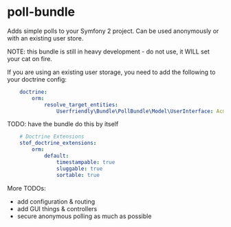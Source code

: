poll-bundle
===========

Adds simple polls to your Symfony 2 project. Can be used anonymously or with an existing user store.

NOTE: this bundle is still in heavy development - do not use, it WILL set your cat on fire.

If you are using an existing user storage, you need to add the following to your doctrine config:

```yaml
    doctrine:
        orm:
            resolve_target_entities:
                Userfriendly\Bundle\PollBundle\Model\UserInterface: Acme\SomeBundle\Entity\User

```

TODO: have the bundle do this by itself

```yaml
    # Doctrine Extensions
    stof_doctrine_extensions:
        orm:
            default:
                timestampable: true
                sluggable: true
                sortable: true
```

More TODOs:

- add configuration & routing
- add GUI things & controllers
- secure anonymous polling as much as possible

